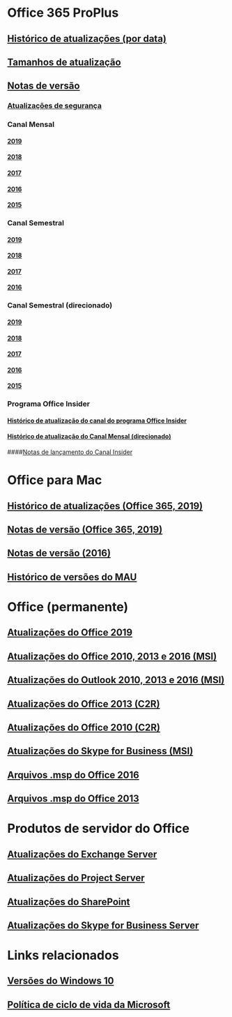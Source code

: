 # Office 365 ProPlus
## [Histórico de atualizações (por data)](update-history-office365-proplus-by-date.md)
## [Tamanhos de atualização](download-sizes-office365-proplus-updates.md)

## [Notas de versão](release-notes-office365-proplus.md)

### [Atualizações de segurança](office365-proplus-security-updates.md)

### Canal Mensal
#### [2019](monthly-channel-2019.md)
#### [2018](monthly-channel-2018.md)
#### [2017](monthly-channel-2017.md)
#### [2016](monthly-channel-2016.md)
#### [2015](monthly-channel-2015.md)

### Canal Semestral
#### [2019](semi-annual-channel-2019.md)
#### [2018](semi-annual-channel-2018.md)
#### [2017](semi-annual-channel-2017.md)
#### [2016](semi-annual-channel-2016.md)

### Canal Semestral (direcionado)
#### [2019](semi-annual-channel-targeted-2019.md)
#### [2018](semi-annual-channel-targeted-2018.md)
#### [2017](semi-annual-channel-targeted-2017.md)
#### [2016](semi-annual-channel-targeted-2016.md)
#### [2015](semi-annual-channel-targeted-2015.md)

### Programa Office Insider  
#### [Histórico de atualização do canal do programa Office Insider](update-history-office-insider.md)
#### [Histórico de atualização do Canal Mensal (direcionado)](update-history-monthly-channel-targeted.md)
####[Notas de lançamento do Canal Insider](release-notes-office-insider.md)

# Office para Mac
## [Histórico de atualizações (Office 365, 2019)](update-history-office-for-mac.md)
## [Notas de versão (Office 365, 2019)](release-notes-office-for-mac.md)
## [Notas de versão (2016)](release-notes-office-2016-mac.md)
## [Histórico de versões do MAU](release-history-microsoft-autoupdate.md)

# Office (permanente)
## [Atualizações do Office 2019](update-history-office-2019.md)
## [Atualizações do Office 2010, 2013 e 2016 (MSI)](office-updates-msi.md)
## [Atualizações do Outlook 2010, 2013 e 2016 (MSI)](outlook-updates-msi.md)
## [Atualizações do Office 2013 (C2R)](update-history-office-2013.md)
## [Atualizações do Office 2010 (C2R)](update-history-office-2010-click-to-run.md)
## [Atualizações do Skype for Business (MSI)](https://docs.microsoft.com/SkypeForBusiness/sfb-client-updates)
## [Arquivos .msp do Office 2016](msp-files-office-2016.md)
## [Arquivos .msp do Office 2013](msp-files-office-2013.md)

# Produtos de servidor do Office
## [Atualizações do Exchange Server](https://docs.microsoft.com/Exchange/new-features/build-numbers-and-release-dates)
## [Atualizações do Project Server](project-server-updates.md)
## [Atualizações do SharePoint](sharepoint-updates.md)
## [Atualizações do Skype for Business Server](https://docs.microsoft.com/SkypeForBusiness/sfb-server-updates)

# Links relacionados
## [Versões do Windows 10](https://www.microsoft.com/itpro/windows-10/release-information)
## [Política de ciclo de vida da Microsoft](https://support.microsoft.com/lifecycle)
